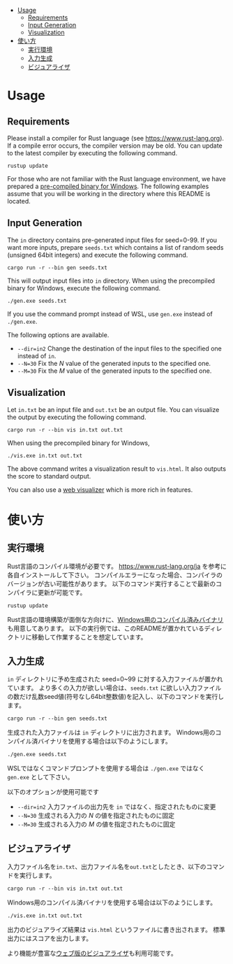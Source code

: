 - [Usage](#usage)
  - [Requirements](#requirements)
  - [Input Generation](#input-generation)
  - [Visualization](#visualization)
- [使い方](#%E4%BD%BF%E3%81%84%E6%96%B9)
  - [実行環境](#%E5%AE%9F%E8%A1%8C%E7%92%B0%E5%A2%83)
  - [入力生成](#%E5%85%A5%E5%8A%9B%E7%94%9F%E6%88%90)
  - [ビジュアライザ](#%E3%83%93%E3%82%B8%E3%83%A5%E3%82%A2%E3%83%A9%E3%82%A4%E3%82%B6)

# Usage

## Requirements
Please install a compiler for Rust language (see https://www.rust-lang.org).
If a compile error occurs, the compiler version may be old.
You can update to the latest compiler by executing the following command.
```
rustup update
```

For those who are not familiar with the Rust language environment, we have prepared a [pre-compiled binary for Windows](https://img.atcoder.jp/ahc050/k1BmZE1o_windows.zip).
The following examples assume that you will be working in the directory where this README is located.

## Input Generation
The `in` directory contains pre-generated input files for seed=0-99.
If you want more inputs, prepare `seeds.txt` which contains a list of random seeds (unsigned 64bit integers) and execute the following command.
```
cargo run -r --bin gen seeds.txt
```
This will output input files into `in` directory.
When using the precompiled binary for Windows, execute the following command.
```
./gen.exe seeds.txt
```
If you use the command prompt instead of WSL, use `gen.exe` instead of `./gen.exe`.


The following options are available.

- `--dir=in2` Change the destination of the input files to the specified one instead of `in`.
- `--N=30` Fix the $N$ value of the generated inputs to the specified one.
- `--M=30` Fix the $M$ value of the generated inputs to the specified one.

## Visualization
Let `in.txt` be an input file and `out.txt` be an output file.
You can visualize the output by executing the following command.
```
cargo run -r --bin vis in.txt out.txt
```
When using the precompiled binary for Windows,
```
./vis.exe in.txt out.txt
```

The above command writes a visualization result to `vis.html`.
It also outputs the score to standard output.

You can also use a [web visualizer](https://img.atcoder.jp/ahc050/k1BmZE1o.html?lang=en) which is more rich in features.

# 使い方

## 実行環境
Rust言語のコンパイル環境が必要です。
https://www.rust-lang.org/ja を参考に各自インストールして下さい。
コンパイルエラーになった場合、コンパイラのバージョンが古い可能性があります。
以下のコマンド実行することで最新のコンパイラに更新が可能です。
```
rustup update
```

Rust言語の環境構築が面倒な方向けに、[Windows用のコンパイル済みバイナリ](https://img.atcoder.jp/ahc050/k1BmZE1o_windows.zip)も用意してあります。
以下の実行例では、このREADMEが置かれているディレクトリに移動して作業することを想定しています。

## 入力生成
`in` ディレクトリに予め生成された seed=0~99 に対する入力ファイルが置かれています。
より多くの入力が欲しい場合は、`seeds.txt` に欲しい入力ファイルの数だけ乱数seed値(符号なし64bit整数値)を記入し、以下のコマンドを実行します。
```
cargo run -r --bin gen seeds.txt
```
生成された入力ファイルは `in` ディレクトリに出力されます。
Windows用のコンパイル済バイナリを使用する場合は以下のようにします。
```
./gen.exe seeds.txt
```
WSLではなくコマンドプロンプトを使用する場合は `./gen.exe` ではなく `gen.exe` として下さい。

以下のオプションが使用可能です

- `--dir=in2` 入力ファイルの出力先を `in` ではなく、指定されたものに変更
- `--N=30` 生成される入力の $N$ の値を指定されたものに固定
- `--M=30` 生成される入力の $M$ の値を指定されたものに固定

## ビジュアライザ
入力ファイル名を`in.txt`、出力ファイル名を`out.txt`としたとき、以下のコマンドを実行します。
```
cargo run -r --bin vis in.txt out.txt
```
Windows用のコンパイル済バイナリを使用する場合は以下のようにします。
```
./vis.exe in.txt out.txt
```

出力のビジュアライズ結果は `vis.html` というファイルに書き出されます。
標準出力にはスコアを出力します。

より機能が豊富な[ウェブ版のビジュアライザ](https://img.atcoder.jp/ahc050/k1BmZE1o.html?lang=ja)も利用可能です。
